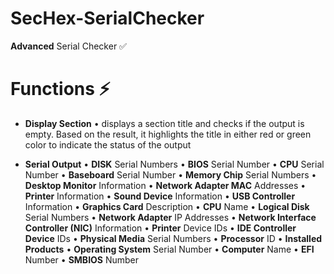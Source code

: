# SecHex-SerialChecker 

**Advanced** Serial Checker ✅ 

# Functions ⚡

+ **Display Section**
  • displays a section title and checks if the output is empty. Based on the result, it highlights the title in either red or green color to indicate the status of the output

+ **Serial Output**
  •  **DISK** Serial Numbers
  •  **BIOS** Serial Number
  •  **CPU** Serial Number
  •  **Baseboard** Serial Number
  •  **Memory Chip** Serial Numbers
  •  **Desktop Monitor** Information
  •  **Network Adapter MAC** Addresses
  •  **Printer** Information
  •  **Sound Device** Information
  •  **USB Controller** Information
  •  **Graphics Card** Description
  •  **CPU** Name
  •  **Logical Disk** Serial Numbers
  •  **Network Adapter** IP Addresses
  •  **Network Interface Controller (NIC)** Information
  •  **Printer** Device IDs
  •  **IDE Controller Device** IDs
  •  **Physical Media** Serial Numbers
  •  **Processor** ID
  •  **Installed Products**
  •  **Operating System** Serial Number
  •  **Computer** Name
  •  **EFI** Number
  •  **SMBIOS** Number

  
